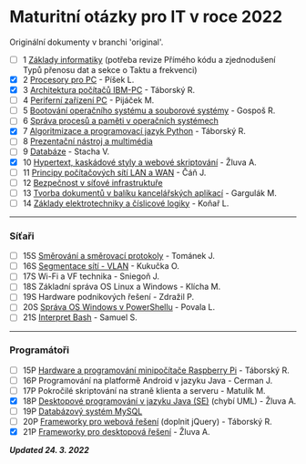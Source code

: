 # Maturitní otázky pro IT v roce 2022

Originální dokumenty v branchi 'original'.

- [ ] 1 [Základy informatiky](Společné/1%20Základy%20Informatiky.md) (potřeba revize Přímého kódu a zjednodušení Typů přenosu dat a sekce o Taktu a frekvenci)
- [x] 2 [Procesory pro PC](Společné/2%20Procesory%20IBM%20PC.md) - Píšek L.
- [x] 3 [Architektura počítačů IBM-PC](Společné/3%20Architektura%20IBM%20PC.md) - Táborský R.
- [ ] 4 [Periferní zařízení PC](Společné/4%20Periferní%20zařízení.md) - Pijáček M.
- [ ] 5 [Bootování operačního systému a souborové systémy](Společné/5%20Bootování%20OS%20a%20souborové%20systémy.md) - Gospoš R.
- [ ] 6 [Správa procesů a paměti v operačních systémech](Společné/6%20Správa%20paměti%20a%20procesů.md)
- [x] 7 [Algoritmizace a programovací jazyk Python](Společné/7%20Algoritmizace.md) - Táborský R.
- [ ] 8 [Prezentační nástroj a multimédia](Společné/8%20PPT%20a%20Multimédia.md)
- [ ] 9 [Databáze](Společné/9%20Databáze.md) - Stacha V.
- [x] 10 [Hypertext, kaskádové styly a webové skriptování](Společné/10%20Hypertext,%20kaskádové%20styly%20a%20webové%20skriptování.md) - Žluva A.
- [ ] 11 [Principy počítačových sítí LAN a WAN](Společné/11%20Základy%20sítí.md) - Čáň J.
- [ ] 12 [Bezpečnost v síťové infrastruktuře](Společné/12%20Bezpečnost.md) 
- [ ] 13 [Tvorba dokumentů v balíku kancelářských aplikací](Společné/13%20Word,%20Excel.md) - Gargulák M.
- [ ] 14 [Základy elektrotechniky a číslicové logiky](Společné/14%20Základy%20ELN%20a%20CST.md) - Koňař L.
---
### Síťaři
- [ ] 15S [Směrování a směrovací protokoly](Síťaři/15S_routing_a_routing_protokoly.md) - Tománek J.
- [ ] 16S [Segmentace sítí - VLAN](Síťaři/16S_segmentace_siti_vlan.md) - Kukučka O.
- [ ] 17S Wi-Fi a VF technika - Sniegoň J.
- [ ] 18S Základní správa OS Linux a Windows - Klícha M.
- [ ] 19S Hardware podnikových řešení - Zdražil P.
- [ ] 20S [Správa OS Windows v PowerShellu](Síťaři/20S_sprava_os_win_powershell_puvodni.md) - Povala L.
- [ ] 21S [Interpret Bash](Síťaři/21S_bash.md) - Samuel S.
---
### Programátoři
- [ ] 15P [Hardware a programování minipočítače Raspberry Pi](Programátoři/15P%20HW%20a%20programování%20minipočítače%20RPI.md) - Táborský R.
- [ ] 16P Programování na platformě Android v jazyku Java - Cerman J.
- [ ] 17P Pokročilé skriptování na straně klienta a serveru - Matulík M.
- [x] 18P [Desktopové programování v jazyku Java (SE)](Programátoři/18P%20Desktopové%20programování%20v%20jazyku%20Java%20(SE).md) (chybí UML) - Žluva A.
- [ ] 19P [Databázový systém MySQL](Programátoři/19P%20Databázový%20systém%20MySQL.md)
- [ ] 20P [Frameworky pro webová řešení](Programátoři/20P%20Frameworky%20pro%20webová%20řešení.md) (doplnit jQuery) - Táborský R.
- [x] 21P [Frameworky pro desktopová řešení](Programátoři/21P%20Frameworky%20pro%20desktopová%20řešení.md) - Žluva A.

***Updated 24. 3. 2022***
